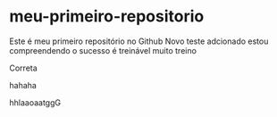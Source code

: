 # meu-primeiro-repositorio
Este é meu primeiro repositório no Github
Novo teste adcionado
estou compreendendo
o sucesso é treinável
muito treino


Correta

hahaha


hhlaaoaatggG
